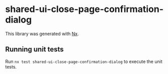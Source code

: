 # shared-ui-close-page-confirmation-dialog

This library was generated with [Nx](https://nx.dev).

## Running unit tests

Run `nx test shared-ui-close-page-confirmation-dialog` to execute the unit tests.
